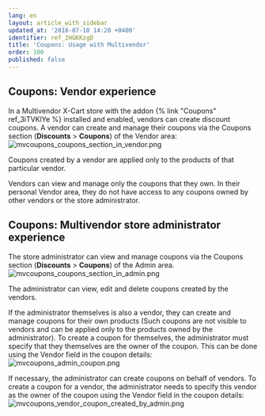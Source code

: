 ```yaml
---
lang: en
layout: article_with_sidebar
updated_at: '2018-07-10 14:20 +0400'
identifier: ref_2HGKKzgD
title: 'Coupons: Usage with Multivendor'
order: 100
published: false
---
```

## Coupons: Vendor experience
In a Multivendor X-Cart store with the addon {% link "Coupons" ref_3iTVKlYe %} installed and enabled, vendors can create discount coupons. A vendor can create and manage their coupons via the Coupons section (**Discounts** > **Coupons**) of the Vendor area:
![mvcoupons_coupons_section_in_vendor.png]({{site.baseurl}}/attachments/ref_2HGKKzgD/mvcoupons_coupons_section_in_vendor.png)

Coupons created by a vendor are applied only to the products of that particular vendor.

Vendors can view and manage only the coupons that they own. In their personal Vendor area, they do not have access to any coupons owned by other vendors or the store administrator.

## Coupons: Multivendor store administrator experience
The store administrator can view and manage coupons via the Coupons section (**Discounts** > **Coupons**) of the Admin area.
![mvcoupons_coupons_section_in_admin.png]({{site.baseurl}}/attachments/ref_2HGKKzgD/mvcoupons_coupons_section_in_admin.png)

The administrator can view, edit and delete coupons created by the vendors. 

If the administrator themselves is also a vendor, they can create and manage coupons for their own products (Such coupons are not visible to vendors and can be applied only to the products owned by the administrator). To create a coupon for themselves, the administrator must specify that they themselves are the owner of the coupon. This can be done using the Vendor field in the coupon details:
![mvcoupons_admin_coupon.png]({{site.baseurl}}/attachments/ref_2HGKKzgD/mvcoupons_admin_coupon.png)

If necessary, the administrator can create coupons on behalf of vendors. To create a coupon for a vendor, the administrator needs to specify this vendor as the owner of the coupon using the Vendor field in the coupon details:
![mvcoupons_vendor_coupon_created_by_admin.png]({{site.baseurl}}/attachments/ref_2HGKKzgD/mvcoupons_vendor_coupon_created_by_admin.png)


